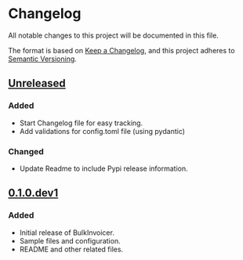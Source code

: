 # Changelog

All notable changes to this project will be documented in this file.

The format is based on [Keep a Changelog](https://keepachangelog.com/en/1.1.0/),
and this project adheres to [Semantic Versioning](https://semver.org/spec/v2.0.0.html).

## [Unreleased]

### Added

- Start Changelog file for easy tracking.
- Add validations for config.toml file (using pydantic)

### Changed

- Update Readme to include Pypi release information.


## [0.1.0.dev1]

### Added

- Initial release of BulkInvoicer.
- Sample files and configuration.
- README and other related files.

[unreleased]: https://github.com/yashovardhan99/bulkinvoicer/compare/v0.1.0.dev1...HEAD
[0.1.0.dev1]: https://github.com/yashovardhan99/bulkinvoicer/commits/v0.1.0.dev1